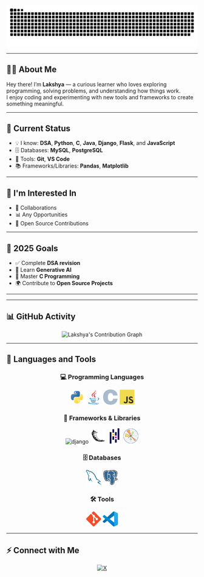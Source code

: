 <!-- GitHub Contribution Snake -->
<p align="center">
  <picture>
    <source media="(prefers-color-scheme: dark)" srcset="https://raw.githubusercontent.com/platane/snk/output/github-contribution-grid-snake-dark.svg">
    <source media="(prefers-color-scheme: light)" srcset="https://raw.githubusercontent.com/platane/snk/output/github-contribution-grid-snake.svg">
    <img alt="Snake animation" src="https://raw.githubusercontent.com/platane/snk/output/github-contribution-grid-snake.svg">
  </picture>
</p>

---

## 👨‍💻 About Me
Hey there! I’m **Lakshya** — a curious learner who loves exploring programming, solving problems, and understanding how things work.  
I enjoy coding and experimenting with new tools and frameworks to create something meaningful.

---

## 🌟 Current Status
- 💡 I know: **DSA**, **Python**, **C**, **Java**, **Django**, **Flask**, and **JavaScript**  
- 🗄️ Databases: **MySQL**, **PostgreSQL**  
- 🧰 Tools: **Git**, **VS Code**  
- 📚 Frameworks/Libraries: **Pandas**, **Matplotlib**

---

## 👀 I'm Interested In
- 🤝 Collaborations  
- 📊 Any Opportunities  
- 🎯 Open Source Contributions  

---

## 🎯 2025 Goals
- ✅ Complete **DSA revision**  
- 🚀 Learn **Generative AI**  
- 💪 Master **C Programming**  
- 🌍 Contribute to **Open Source Projects**

---



---

## 📊 GitHub Activity
<p align="center">
  <img src="https://github-readme-activity-graph.vercel.app/graph?username=mrlakshya07&theme=react-dark" alt="Lakshya's Contribution Graph" />
</p>

---

## 🚀 Languages and Tools
<div align="center">

### 💻 Programming Languages
<p>
  <img src="https://raw.githubusercontent.com/devicons/devicon/master/icons/python/python-original.svg" width="40" height="40" alt="Python"/>
  <img src="https://raw.githubusercontent.com/devicons/devicon/master/icons/java/java-original.svg" width="40" height="40" alt="Java"/>
  <img src="https://raw.githubusercontent.com/devicons/devicon/master/icons/c/c-original.svg" width="40" height="40" alt="C"/>
  <img src="https://raw.githubusercontent.com/devicons/devicon/master/icons/javascript/javascript-original.svg" width="40" height="40" alt="JavaScript"/>
</p>

### 🧩 Frameworks & Libraries
<p>
  <img src="https://cdn.worldvectorlogo.com/logos/django.svg" alt="django" width="40" height="40"/>
  <img src="https://raw.githubusercontent.com/devicons/devicon/master/icons/flask/flask-original.svg" width="40" height="40" alt="Flask"/>
  <img src="https://raw.githubusercontent.com/devicons/devicon/master/icons/pandas/pandas-original.svg" width="40" height="40" alt="Pandas"/>
  <img src="https://raw.githubusercontent.com/devicons/devicon/master/icons/matplotlib/matplotlib-original.svg" width="40" height="40" alt="Matplotlib"/>
</p>

### 🗄️ Databases
<p>
  <img src="https://raw.githubusercontent.com/devicons/devicon/master/icons/mysql/mysql-original.svg" width="40" height="40" alt="MySQL"/>
  <img src="https://raw.githubusercontent.com/devicons/devicon/master/icons/postgresql/postgresql-original.svg" width="40" height="40" alt="PostgreSQL"/>
</p>

### 🛠️ Tools
<p>
  <img src="https://raw.githubusercontent.com/devicons/devicon/master/icons/git/git-original.svg" width="40" height="40" alt="Git"/>
  <img src="https://raw.githubusercontent.com/devicons/devicon/master/icons/vscode/vscode-original.svg" width="40" height="40" alt="VS Code"/>
</p>

</div>

---

## ⚡️ Connect with Me
<p align="center">
  <a href="https://x.com/mrlakshya_07" target="_blank">
    <img src="https://img.shields.io/badge/X-%23000000.svg?style=for-the-badge&logo=X&logoColor=white" alt="X"/>
  </a>
</p>
